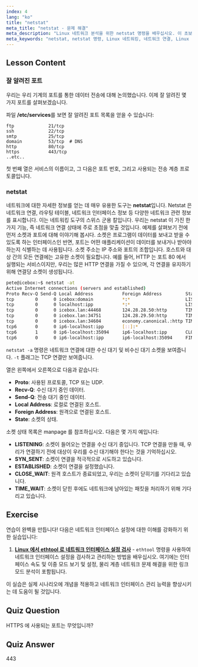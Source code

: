 ```yaml
---
index: 4
lang: "ko"
title: "netstat"
meta_title: "netstat - 문제 해결"
meta_description: "Linux 네트워크 분석을 위한 netstat 명령을 배우십시오. 이 초보자 친화적인 가이드를 통해 네트워크 연결, 포트 및 소켓을 이해하십시오."
meta_keywords: "netstat, netstat 명령, Linux 네트워킹, 네트워크 연결, Linux 튜토리얼, 초보자, 가이드"
---
```


## Lesson Content

### 잘 알려진 포트

우리는 우리 기계의 포트를 통한 데이터 전송에 대해 논의했습니다. 이제 잘 알려진 몇 가지 포트를 살펴보겠습니다.

파일 **/etc/services**를 보면 잘 알려진 포트 목록을 얻을 수 있습니다:

```plaintext
ftp             21/tcp
ssh             22/tcp
smtp            25/tcp
domain          53/tcp  # DNS
http            80/tcp
https           443/tcp
..etc..
```

첫 번째 열은 서비스의 이름이고, 그 다음은 포트 번호, 그리고 사용되는 전송 계층 프로토콜입니다.

### netstat

네트워크에 대한 자세한 정보를 얻는 데 매우 유용한 도구는 **netstat**입니다. Netstat 은 네트워크 연결, 라우팅 테이블, 네트워크 인터페이스 정보 등 다양한 네트워크 관련 정보를 표시합니다. 이는 네트워킹 도구의 스위스 군용 칼입니다. 우리는 netstat 이 가진 한 가지 기능, 즉 네트워크 연결 상태에 주로 초점을 맞출 것입니다. 예제를 살펴보기 전에 먼저 소켓과 포트에 대해 이야기해 봅시다. 소켓은 프로그램이 데이터를 보내고 받을 수 있도록 하는 인터페이스인 반면, 포트는 어떤 애플리케이션이 데이터를 보내거나 받아야 하는지 식별하는 데 사용됩니다. 소켓 주소는 IP 주소와 포트의 조합입니다. 호스트와 대상 간의 모든 연결에는 고유한 소켓이 필요합니다. 예를 들어, HTTP 는 포트 80 에서 실행되는 서비스이지만, 우리는 많은 HTTP 연결을 가질 수 있으며, 각 연결을 유지하기 위해 연결당 소켓이 생성됩니다.

```bash
pete@icebox:~$ netstat -at
Active Internet connections (servers and established)
Proto Recv-Q Send-Q Local Address           Foreign Address         State
tcp        0      0 icebox:domain           *:*                     LISTEN
tcp        0      0 localhost:ipp           *:*                     LISTEN
tcp        0      0 icebox.lan:44468        124.28.28.50:http       TIME_WAIT
tcp        0      0 icebox.lan:34751        124.28.29.50:http       TIME_WAIT
tcp        0      0 icebox.lan:34604        economy.canonical.:http TIME_WAIT
tcp6       0      0 ip6-localhost:ipp       [::]:*                     LISTEN
tcp6       1      0 ip6-localhost:35094     ip6-localhost:ipp       CLOSE_WAIT
tcp6       0      0 ip6-localhost:ipp       ip6-localhost:35094     FIN_WAIT2
```

`netstat -a` 명령은 네트워크 연결에 대한 수신 대기 및 비수신 대기 소켓을 보여줍니다. `-t` 플래그는 TCP 연결만 보여줍니다.

열은 왼쪽에서 오른쪽으로 다음과 같습니다:

- **Proto**: 사용된 프로토콜, TCP 또는 UDP.
- **Recv-Q**: 수신 대기 중인 데이터.
- **Send-Q**: 전송 대기 중인 데이터.
- **Local Address**: 로컬로 연결된 호스트.
- **Foreign Address**: 원격으로 연결된 호스트.
- **State**: 소켓의 상태.

소켓 상태 목록은 manpage 를 참조하십시오. 다음은 몇 가지 예입니다:

- **LISTENING**: 소켓이 들어오는 연결을 수신 대기 중입니다. TCP 연결을 만들 때, 우리가 연결하기 전에 대상이 우리를 수신 대기해야 한다는 것을 기억하십시오.
- **SYN_SENT**: 소켓이 연결을 적극적으로 시도하고 있습니다.
- **ESTABLISHED**: 소켓이 연결을 설정했습니다.
- **CLOSE_WAIT**: 원격 호스트가 종료되었고, 우리는 소켓이 닫히기를 기다리고 있습니다.
- **TIME_WAIT**: 소켓이 닫힌 후에도 네트워크에 남아있는 패킷을 처리하기 위해 기다리고 있습니다.

## Exercise

연습이 완벽을 만듭니다! 다음은 네트워크 인터페이스 설정에 대한 이해를 강화하기 위한 실습입니다:

1. **[Linux 에서 ethtool 로 네트워크 인터페이스 설정 검사](https://labex.io/ko/labs/comptia-examine-network-interface-settings-with-ethtool-in-linux-592759)** - `ethtool` 명령을 사용하여 네트워크 인터페이스 설정을 검사하고 관리하는 방법을 배우십시오. 여기에는 인터페이스 속도 및 이중 모드 보기 및 설정, 물리 계층 네트워크 문제 해결을 위한 링크 모드 분석이 포함됩니다.

이 실습은 실제 시나리오에 개념을 적용하고 네트워크 인터페이스 관리 능력을 향상시키는 데 도움이 될 것입니다.

## Quiz Question

HTTPS 에 사용되는 포트는 무엇입니까?

## Quiz Answer

443
